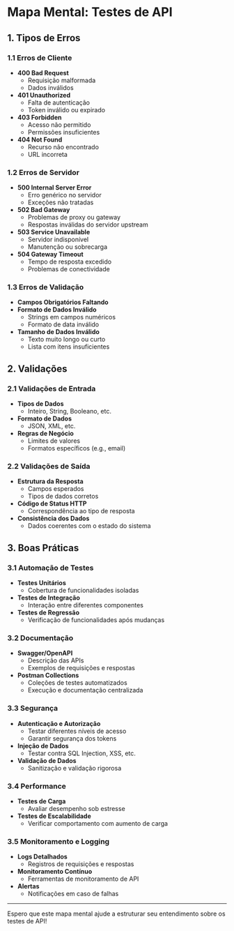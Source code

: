 # Mapa Mental: Testes de API

## 1. Tipos de Erros

### 1.1 Erros de Cliente
- **400 Bad Request**
  - Requisição malformada
  - Dados inválidos
- **401 Unauthorized**
  - Falta de autenticação
  - Token inválido ou expirado
- **403 Forbidden**
  - Acesso não permitido
  - Permissões insuficientes
- **404 Not Found**
  - Recurso não encontrado
  - URL incorreta

### 1.2 Erros de Servidor
- **500 Internal Server Error**
  - Erro genérico no servidor
  - Exceções não tratadas
- **502 Bad Gateway**
  - Problemas de proxy ou gateway
  - Respostas inválidas do servidor upstream
- **503 Service Unavailable**
  - Servidor indisponível
  - Manutenção ou sobrecarga
- **504 Gateway Timeout**
  - Tempo de resposta excedido
  - Problemas de conectividade

### 1.3 Erros de Validação
- **Campos Obrigatórios Faltando**
- **Formato de Dados Inválido**
  - Strings em campos numéricos
  - Formato de data inválido
- **Tamanho de Dados Inválido**
  - Texto muito longo ou curto
  - Lista com itens insuficientes

## 2. Validações

### 2.1 Validações de Entrada
- **Tipos de Dados**
  - Inteiro, String, Booleano, etc.
- **Formato de Dados**
  - JSON, XML, etc.
- **Regras de Negócio**
  - Limites de valores
  - Formatos específicos (e.g., email)

### 2.2 Validações de Saída
- **Estrutura da Resposta**
  - Campos esperados
  - Tipos de dados corretos
- **Código de Status HTTP**
  - Correspondência ao tipo de resposta
- **Consistência dos Dados**
  - Dados coerentes com o estado do sistema

## 3. Boas Práticas

### 3.1 Automação de Testes
- **Testes Unitários**
  - Cobertura de funcionalidades isoladas
- **Testes de Integração**
  - Interação entre diferentes componentes
- **Testes de Regressão**
  - Verificação de funcionalidades após mudanças

### 3.2 Documentação
- **Swagger/OpenAPI**
  - Descrição das APIs
  - Exemplos de requisições e respostas
- **Postman Collections**
  - Coleções de testes automatizados
  - Execução e documentação centralizada

### 3.3 Segurança
- **Autenticação e Autorização**
  - Testar diferentes níveis de acesso
  - Garantir segurança dos tokens
- **Injeção de Dados**
  - Testar contra SQL Injection, XSS, etc.
- **Validação de Dados**
  - Sanitização e validação rigorosa

### 3.4 Performance
- **Testes de Carga**
  - Avaliar desempenho sob estresse
- **Testes de Escalabilidade**
  - Verificar comportamento com aumento de carga

### 3.5 Monitoramento e Logging
- **Logs Detalhados**
  - Registros de requisições e respostas
- **Monitoramento Contínuo**
  - Ferramentas de monitoramento de API
- **Alertas**
  - Notificações em caso de falhas

---

Espero que este mapa mental ajude a estruturar seu entendimento sobre os testes de API!

